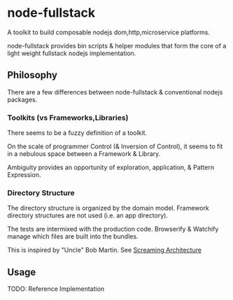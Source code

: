 # node-fullstack

A toolkit to build composable nodejs dom,http,microservice platforms.

node-fullstack provides bin scripts & helper modules that form the core of a light weight fullstack nodejs implementation.

## Philosophy

There are a few differences between node-fullstack & conventional nodejs packages.

### Toolkits (vs Frameworks,Libraries)

There seems to be a fuzzy definition of a toolkit.

On the scale of programmer Control (& Inversion of Control), it seems to fit in a nebulous space between a Framework & Library.

Ambiguity provides an opportunity of exploration, application, & Pattern Expression.

### Directory Structure

The directory structure is organized by the domain model. Framework directory structures are not used (i.e. an app directory).

The tests are intermixed with the production code. Browserify & Watchify manage which files are built into the bundles.

This is inspired by "Uncle" Bob Martin. See <a href="https://blog.8thlight.com/uncle-bob/2011/09/30/Screaming-Architecture.html" target="_blank">Screaming Architecture</a>

## Usage

TODO: Reference Implementation
